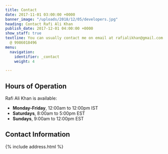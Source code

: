 ```yaml
---
title: Contact
date: 2017-11-01 03:00:00 +0000
banner_image: "/uploads/2018/12/05/developers.jpg"
heading: Contact Rafi Ali Khan
publish_date: 2017-12-01 04:00:00 +0000
show_staff: true
textline: You can usually contact me on email at rafialikhan@gmail.com or on WhatsApp
  @ 9986018496
menu:
  navigation:
    identifier: _contact
    weight: 4

---
```

## Hours of Operation

Rafi Ali Khan is available:

* **Monday-Friday**, 12:00am to 12:00pm IST
* **Saturdays**, 8:00am to 5:00pm EST
* **Sundays**, 9:00am to 12:00pm EST

## Contact Information

{% include address.html %}